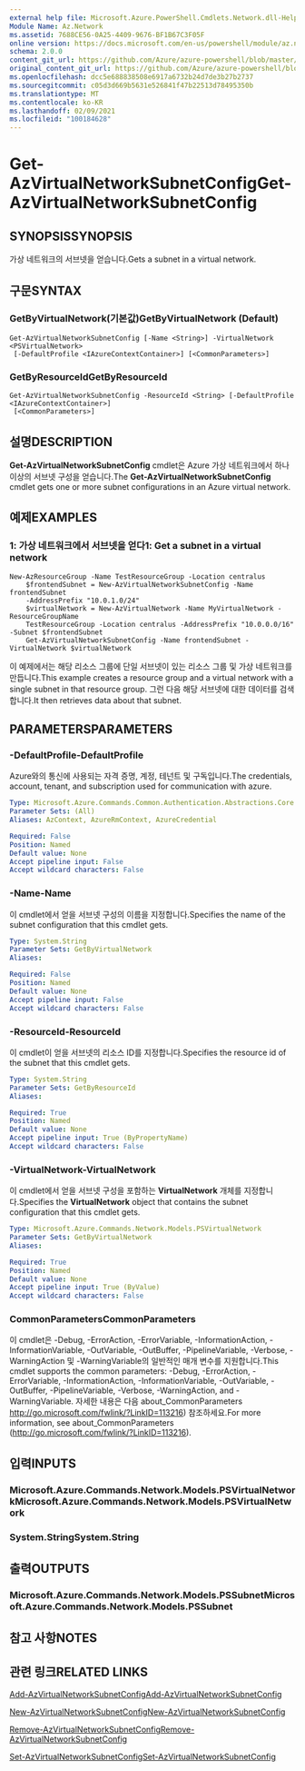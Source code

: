 ```yaml
---
external help file: Microsoft.Azure.PowerShell.Cmdlets.Network.dll-Help.xml
Module Name: Az.Network
ms.assetid: 7688CE56-0A25-4409-9676-BF1B67C3F05F
online version: https://docs.microsoft.com/en-us/powershell/module/az.network/get-azvirtualnetworksubnetconfig
schema: 2.0.0
content_git_url: https://github.com/Azure/azure-powershell/blob/master/src/Network/Network/help/Get-AzVirtualNetworkSubnetConfig.md
original_content_git_url: https://github.com/Azure/azure-powershell/blob/master/src/Network/Network/help/Get-AzVirtualNetworkSubnetConfig.md
ms.openlocfilehash: dcc5e688838508e6917a6732b24d7de3b27b2737
ms.sourcegitcommit: c05d3d669b5631e526841f47b22513d78495350b
ms.translationtype: MT
ms.contentlocale: ko-KR
ms.lasthandoff: 02/09/2021
ms.locfileid: "100184628"
---
```

# <span data-ttu-id="771bf-101">Get-AzVirtualNetworkSubnetConfig</span><span class="sxs-lookup"><span data-stu-id="771bf-101">Get-AzVirtualNetworkSubnetConfig</span></span>

## <span data-ttu-id="771bf-102">SYNOPSIS</span><span class="sxs-lookup"><span data-stu-id="771bf-102">SYNOPSIS</span></span>
<span data-ttu-id="771bf-103">가상 네트워크의 서브넷을 얻습니다.</span><span class="sxs-lookup"><span data-stu-id="771bf-103">Gets a subnet in a virtual network.</span></span>

## <span data-ttu-id="771bf-104">구문</span><span class="sxs-lookup"><span data-stu-id="771bf-104">SYNTAX</span></span>

### <span data-ttu-id="771bf-105">GetByVirtualNetwork(기본값)</span><span class="sxs-lookup"><span data-stu-id="771bf-105">GetByVirtualNetwork (Default)</span></span>
```
Get-AzVirtualNetworkSubnetConfig [-Name <String>] -VirtualNetwork <PSVirtualNetwork>
 [-DefaultProfile <IAzureContextContainer>] [<CommonParameters>]
```

### <span data-ttu-id="771bf-106">GetByResourceId</span><span class="sxs-lookup"><span data-stu-id="771bf-106">GetByResourceId</span></span>
```
Get-AzVirtualNetworkSubnetConfig -ResourceId <String> [-DefaultProfile <IAzureContextContainer>]
 [<CommonParameters>]
```

## <span data-ttu-id="771bf-107">설명</span><span class="sxs-lookup"><span data-stu-id="771bf-107">DESCRIPTION</span></span>
<span data-ttu-id="771bf-108">**Get-AzVirtualNetworkSubnetConfig** cmdlet은 Azure 가상 네트워크에서 하나 이상의 서브넷 구성을 얻습니다.</span><span class="sxs-lookup"><span data-stu-id="771bf-108">The **Get-AzVirtualNetworkSubnetConfig** cmdlet gets one or more subnet configurations in an Azure virtual network.</span></span>

## <span data-ttu-id="771bf-109">예제</span><span class="sxs-lookup"><span data-stu-id="771bf-109">EXAMPLES</span></span>

### <span data-ttu-id="771bf-110">1: 가상 네트워크에서 서브넷을 얻다</span><span class="sxs-lookup"><span data-stu-id="771bf-110">1: Get a subnet in a virtual network</span></span>
```
New-AzResourceGroup -Name TestResourceGroup -Location centralus
    $frontendSubnet = New-AzVirtualNetworkSubnetConfig -Name frontendSubnet 
    -AddressPrefix "10.0.1.0/24"
    $virtualNetwork = New-AzVirtualNetwork -Name MyVirtualNetwork -ResourceGroupName 
    TestResourceGroup -Location centralus -AddressPrefix "10.0.0.0/16" -Subnet $frontendSubnet
    Get-AzVirtualNetworkSubnetConfig -Name frontendSubnet -VirtualNetwork $virtualNetwork
```

<span data-ttu-id="771bf-111">이 예제에서는 해당 리소스 그룹에 단일 서브넷이 있는 리소스 그룹 및 가상 네트워크를 만듭니다.</span><span class="sxs-lookup"><span data-stu-id="771bf-111">This example creates a resource group and a virtual network with a single subnet in that resource group.</span></span> <span data-ttu-id="771bf-112">그런 다음 해당 서브넷에 대한 데이터를 검색합니다.</span><span class="sxs-lookup"><span data-stu-id="771bf-112">It then retrieves data about that subnet.</span></span>

## <span data-ttu-id="771bf-113">PARAMETERS</span><span class="sxs-lookup"><span data-stu-id="771bf-113">PARAMETERS</span></span>

### <span data-ttu-id="771bf-114">-DefaultProfile</span><span class="sxs-lookup"><span data-stu-id="771bf-114">-DefaultProfile</span></span>
<span data-ttu-id="771bf-115">Azure와의 통신에 사용되는 자격 증명, 계정, 테넌트 및 구독입니다.</span><span class="sxs-lookup"><span data-stu-id="771bf-115">The credentials, account, tenant, and subscription used for communication with azure.</span></span>

```yaml
Type: Microsoft.Azure.Commands.Common.Authentication.Abstractions.Core.IAzureContextContainer
Parameter Sets: (All)
Aliases: AzContext, AzureRmContext, AzureCredential

Required: False
Position: Named
Default value: None
Accept pipeline input: False
Accept wildcard characters: False
```

### <span data-ttu-id="771bf-116">-Name</span><span class="sxs-lookup"><span data-stu-id="771bf-116">-Name</span></span>
<span data-ttu-id="771bf-117">이 cmdlet에서 얻을 서브넷 구성의 이름을 지정합니다.</span><span class="sxs-lookup"><span data-stu-id="771bf-117">Specifies the name of the subnet configuration that this cmdlet gets.</span></span>

```yaml
Type: System.String
Parameter Sets: GetByVirtualNetwork
Aliases:

Required: False
Position: Named
Default value: None
Accept pipeline input: False
Accept wildcard characters: False
```

### <span data-ttu-id="771bf-118">-ResourceId</span><span class="sxs-lookup"><span data-stu-id="771bf-118">-ResourceId</span></span>
<span data-ttu-id="771bf-119">이 cmdlet이 얻을 서브넷의 리소스 ID를 지정합니다.</span><span class="sxs-lookup"><span data-stu-id="771bf-119">Specifies the resource id of the subnet that this cmdlet gets.</span></span>

```yaml
Type: System.String
Parameter Sets: GetByResourceId
Aliases:

Required: True
Position: Named
Default value: None
Accept pipeline input: True (ByPropertyName)
Accept wildcard characters: False
```

### <span data-ttu-id="771bf-120">-VirtualNetwork</span><span class="sxs-lookup"><span data-stu-id="771bf-120">-VirtualNetwork</span></span>
<span data-ttu-id="771bf-121">이 cmdlet에서 얻을 서브넷 구성을 포함하는 **VirtualNetwork** 개체를 지정합니다.</span><span class="sxs-lookup"><span data-stu-id="771bf-121">Specifies the **VirtualNetwork** object that contains the subnet configuration that this cmdlet gets.</span></span>

```yaml
Type: Microsoft.Azure.Commands.Network.Models.PSVirtualNetwork
Parameter Sets: GetByVirtualNetwork
Aliases:

Required: True
Position: Named
Default value: None
Accept pipeline input: True (ByValue)
Accept wildcard characters: False
```

### <span data-ttu-id="771bf-122">CommonParameters</span><span class="sxs-lookup"><span data-stu-id="771bf-122">CommonParameters</span></span>
<span data-ttu-id="771bf-123">이 cmdlet은 -Debug, -ErrorAction, -ErrorVariable, -InformationAction, -InformationVariable, -OutVariable, -OutBuffer, -PipelineVariable, -Verbose, -WarningAction 및 -WarningVariable의 일반적인 매개 변수를 지원합니다.</span><span class="sxs-lookup"><span data-stu-id="771bf-123">This cmdlet supports the common parameters: -Debug, -ErrorAction, -ErrorVariable, -InformationAction, -InformationVariable, -OutVariable, -OutBuffer, -PipelineVariable, -Verbose, -WarningAction, and -WarningVariable.</span></span> <span data-ttu-id="771bf-124">자세한 내용은 다음 about_CommonParameters http://go.microsoft.com/fwlink/?LinkID=113216) 참조하세요.</span><span class="sxs-lookup"><span data-stu-id="771bf-124">For more information, see about_CommonParameters (http://go.microsoft.com/fwlink/?LinkID=113216).</span></span>

## <span data-ttu-id="771bf-125">입력</span><span class="sxs-lookup"><span data-stu-id="771bf-125">INPUTS</span></span>

### <span data-ttu-id="771bf-126">Microsoft.Azure.Commands.Network.Models.PSVirtualNetwork</span><span class="sxs-lookup"><span data-stu-id="771bf-126">Microsoft.Azure.Commands.Network.Models.PSVirtualNetwork</span></span>

### <span data-ttu-id="771bf-127">System.String</span><span class="sxs-lookup"><span data-stu-id="771bf-127">System.String</span></span>

## <span data-ttu-id="771bf-128">출력</span><span class="sxs-lookup"><span data-stu-id="771bf-128">OUTPUTS</span></span>

### <span data-ttu-id="771bf-129">Microsoft.Azure.Commands.Network.Models.PSSubnet</span><span class="sxs-lookup"><span data-stu-id="771bf-129">Microsoft.Azure.Commands.Network.Models.PSSubnet</span></span>

## <span data-ttu-id="771bf-130">참고 사항</span><span class="sxs-lookup"><span data-stu-id="771bf-130">NOTES</span></span>

## <span data-ttu-id="771bf-131">관련 링크</span><span class="sxs-lookup"><span data-stu-id="771bf-131">RELATED LINKS</span></span>

[<span data-ttu-id="771bf-132">Add-AzVirtualNetworkSubnetConfig</span><span class="sxs-lookup"><span data-stu-id="771bf-132">Add-AzVirtualNetworkSubnetConfig</span></span>](./Add-AzVirtualNetworkSubnetConfig.md)

[<span data-ttu-id="771bf-133">New-AzVirtualNetworkSubnetConfig</span><span class="sxs-lookup"><span data-stu-id="771bf-133">New-AzVirtualNetworkSubnetConfig</span></span>](./New-AzVirtualNetworkSubnetConfig.md)

[<span data-ttu-id="771bf-134">Remove-AzVirtualNetworkSubnetConfig</span><span class="sxs-lookup"><span data-stu-id="771bf-134">Remove-AzVirtualNetworkSubnetConfig</span></span>](./Remove-AzVirtualNetworkSubnetConfig.md)

[<span data-ttu-id="771bf-135">Set-AzVirtualNetworkSubnetConfig</span><span class="sxs-lookup"><span data-stu-id="771bf-135">Set-AzVirtualNetworkSubnetConfig</span></span>](./Set-AzVirtualNetworkSubnetConfig.md)

